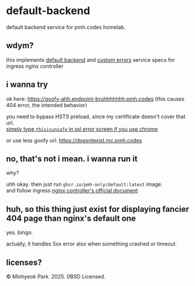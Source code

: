 # default-backend
default backend service for pmh.codes homelab.

## wdym?
this implements [default backend](https://kubernetes.github.io/ingress-nginx/user-guide/default-backend/) and [custom errors](https://kubernetes.github.io/ingress-nginx/user-guide/custom-errors/) service specs for ingress nginx controller

## i wanna try
ok here: https://goofy-ahh.endpoint-bruhhhhhhh.pmh.codes (this causes 404 error, the intended behavior)

you need to bypass HSTS preload, since my certificate doesn't cover that url.\
[simply type `thisisunsafe` in ssl error screen if you use chrome](https://www.reddit.com/r/webdev/comments/kzgozy/til_you_can_type_thisisunsafe_on_chrome_ssl_error/)

or use less goofy url: https://doesntexist.mc.pmh.codes

## no, that's not i mean. i wanna run it
why?

uhh okay. then just run `ghcr.io/pmh-only/default:latest` image. \
and follow ingress [nginx controller's official document](https://kubernetes.github.io/ingress-nginx/examples/customization/custom-errors/#ingress-controller-configuration)

## huh, so this thing just exist for displaying fancier 404 page than nginx's default one
yes. bingo.

actually, it handles 5xx error also when something crashed or timeout.

## licenses?
&copy; Minhyeok Park. 2025. 0BSD Licensed.

